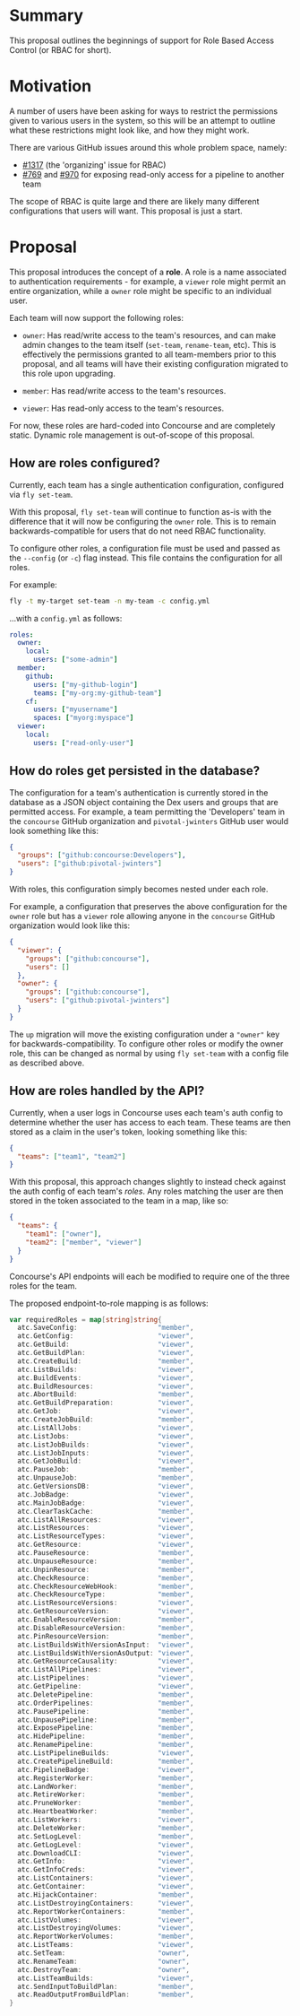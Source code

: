 # Summary

This proposal outlines the beginnings of support for Role Based Access Control
(or RBAC for short).


# Motivation

A number of users have been asking for ways to restrict the permissions given
to various users in the system, so this will be an attempt to outline what
these restrictions might look like, and how they might work.

There are various GitHub issues around this whole problem space, namely:

* [#1317](https://github.com/concourse/concourse/issues/1317) (the 'organizing'
  issue for RBAC)
* [#769](https://github.com/concourse/concourse/issues/769) and
  [#970](https://github.com/concourse/concourse/issues/970) for exposing
  read-only access for a pipeline to another team

The scope of RBAC is quite large and there are likely many different
configurations that users will want. This proposal is just a start.


# Proposal

This proposal introduces the concept of a **role**. A role is a name associated
to authentication requirements - for example, a `viewer` role might permit an
entire organization, while a `owner` role might be specific to an individual
user.

Each team will now support the following roles:

* `owner`: Has read/write access to the team's resources, and can make admin
  changes to the team itself (`set-team`, `rename-team`, etc). This is
  effectively the permissions granted to all team-members prior to this
  proposal, and all teams will have their existing configuration migrated to
  this role upon upgrading.

* `member`: Has read/write access to the team's resources.

* `viewer`: Has read-only access to the team's resources.

For now, these roles are hard-coded into Concourse and are completely static.
Dynamic role management is out-of-scope of this proposal.


## How are roles configured?

Currently, each team has a single authentication configuration, configured via
`fly set-team`.

With this proposal, `fly set-team` will continue to function as-is with the
difference that it will now be configuring the `owner` role. This is to remain
backwards-compatible for users that do not need RBAC functionality.

To configure other roles, a configuration file must be used and passed as the
`--config` (or `-c`) flag instead. This file contains the configuration for all
roles.

For example:

```sh
fly -t my-target set-team -n my-team -c config.yml
```

...with a `config.yml` as follows:

```yaml
roles: 
  owner:
    local: 
      users: ["some-admin"]
  member:
    github: 
      users: ["my-github-login"]
      teams: ["my-org:my-github-team"]
    cf: 
      users: ["myusername"]
      spaces: ["myorg:myspace"]
  viewer:
    local:
      users: ["read-only-user"]
```


## How do roles get persisted in the database?

The configuration for a team's authentication is currently stored in the
database as a JSON object containing the Dex users and groups that are
permitted access. For example, a team permitting the 'Developers' team in the
`concourse` GitHub organization and `pivotal-jwinters` GitHub user would look
something like this:

```json
{
  "groups": ["github:concourse:Developers"],
  "users": ["github:pivotal-jwinters"]
}
```

With roles, this configuration simply becomes nested under each role.

For example, a configuration that preserves the above configuration for the
`owner` role but has a `viewer` role allowing anyone in the `concourse` GitHub
organization would look like this:

```json
{
  "viewer": {
    "groups": ["github:concourse"],
    "users": []
  },
  "owner": {
    "groups": ["github:concourse"],
    "users": ["github:pivotal-jwinters"]
  }
}
```

The `up` migration will move the existing configuration under a `"owner"` key
for backwards-compatibility. To configure other roles or modify the owner role,
this can be changed as normal by using `fly set-team` with a config file as
described above.


## How are roles handled by the API?

Currently, when a user logs in Concourse uses each team's auth config to
determine whether the user has access to each team. These teams are then stored
as a claim in the user's token, looking something like this:

```json
{
  "teams": ["team1", "team2"]
}
```

With this proposal, this approach changes slightly to instead check against the
auth config of each team's *roles*. Any roles matching the user are then stored
in the token associated to the team in a map, like so:

```json
{
  "teams": {
    "team1": ["owner"],
    "team2": ["member", "viewer"]
  }
}
```

Concourse's API endpoints will each be modified to require one of the three
roles for the team.

The proposed endpoint-to-role mapping is as follows:

```go
var requiredRoles = map[string]string{
  atc.SaveConfig:                    "member",
  atc.GetConfig:                     "viewer",
  atc.GetBuild:                      "viewer",
  atc.GetBuildPlan:                  "viewer",
  atc.CreateBuild:                   "member",
  atc.ListBuilds:                    "viewer",
  atc.BuildEvents:                   "viewer",
  atc.BuildResources:                "viewer",
  atc.AbortBuild:                    "member",
  atc.GetBuildPreparation:           "viewer",
  atc.GetJob:                        "viewer",
  atc.CreateJobBuild:                "member",
  atc.ListAllJobs:                   "viewer",
  atc.ListJobs:                      "viewer",
  atc.ListJobBuilds:                 "viewer",
  atc.ListJobInputs:                 "viewer",
  atc.GetJobBuild:                   "viewer",
  atc.PauseJob:                      "member",
  atc.UnpauseJob:                    "member",
  atc.GetVersionsDB:                 "viewer",
  atc.JobBadge:                      "viewer",
  atc.MainJobBadge:                  "viewer",
  atc.ClearTaskCache:                "member",
  atc.ListAllResources:              "viewer",
  atc.ListResources:                 "viewer",
  atc.ListResourceTypes:             "viewer",
  atc.GetResource:                   "viewer",
  atc.PauseResource:                 "member",
  atc.UnpauseResource:               "member",
  atc.UnpinResource:                 "member",
  atc.CheckResource:                 "member",
  atc.CheckResourceWebHook:          "member",
  atc.CheckResourceType:             "member",
  atc.ListResourceVersions:          "viewer",
  atc.GetResourceVersion:            "viewer",
  atc.EnableResourceVersion:         "member",
  atc.DisableResourceVersion:        "member",
  atc.PinResourceVersion:            "member",
  atc.ListBuildsWithVersionAsInput:  "viewer",
  atc.ListBuildsWithVersionAsOutput: "viewer",
  atc.GetResourceCausality:          "viewer",
  atc.ListAllPipelines:              "viewer",
  atc.ListPipelines:                 "viewer",
  atc.GetPipeline:                   "viewer",
  atc.DeletePipeline:                "member",
  atc.OrderPipelines:                "member",
  atc.PausePipeline:                 "member",
  atc.UnpausePipeline:               "member",
  atc.ExposePipeline:                "member",
  atc.HidePipeline:                  "member",
  atc.RenamePipeline:                "member",
  atc.ListPipelineBuilds:            "viewer",
  atc.CreatePipelineBuild:           "member",
  atc.PipelineBadge:                 "viewer",
  atc.RegisterWorker:                "member",
  atc.LandWorker:                    "member",
  atc.RetireWorker:                  "member",
  atc.PruneWorker:                   "member",
  atc.HeartbeatWorker:               "member",
  atc.ListWorkers:                   "viewer",
  atc.DeleteWorker:                  "member",
  atc.SetLogLevel:                   "member",
  atc.GetLogLevel:                   "viewer",
  atc.DownloadCLI:                   "viewer",
  atc.GetInfo:                       "viewer",
  atc.GetInfoCreds:                  "viewer",
  atc.ListContainers:                "viewer",
  atc.GetContainer:                  "viewer",
  atc.HijackContainer:               "member",
  atc.ListDestroyingContainers:      "viewer",
  atc.ReportWorkerContainers:        "member",
  atc.ListVolumes:                   "viewer",
  atc.ListDestroyingVolumes:         "viewer",
  atc.ReportWorkerVolumes:           "member",
  atc.ListTeams:                     "viewer",
  atc.SetTeam:                       "owner",
  atc.RenameTeam:                    "owner",
  atc.DestroyTeam:                   "owner",
  atc.ListTeamBuilds:                "viewer",
  atc.SendInputToBuildPlan:          "member",
  atc.ReadOutputFromBuildPlan:       "member",
}
```
